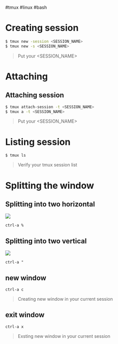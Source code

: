 
#tmux #linux #bash

# Creating session

```bash
$ tmux new -session <SESSION_NAME>
$ tmux new -s <SESSION_NAME>
```
> Put your <SESSION_NAME>

# Attaching

## Attaching session

```bash
$ tmux attach-session -t <SESSION_NAME>
$ tmux a -t <SESSION_NAME>
```
> Put your <SESSION_NAME>

# Listing session

```shell
$ tmux ls
```
> Verify your tmux session list

# Splitting the window


## Splitting into two horizontal
![](https://i.imgur.com/SRtjGxQ.png)
```shell
ctrl-a %
```

## Splitting into two vertical
![](https://i.imgur.com/7PqcYKj.png)
```Shell
ctrl-a "
```

## new window
```shell
ctrl-a c
```
> Creating new window in your current session

## exit window
```shell
ctrl-a x
```
> Exsting new window in your current session